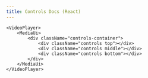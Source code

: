 ```yaml
---
title: Controls Docs (React)
---
```


<script>
import Docs from '../_Docs.md';
</script>

<Docs>

```jsx:copy-highlight:slot=styling{3-7}
<VideoPlayer>
	<MediaUi>
		<div className="controls-container">
			<div className="controls top"></div>
			<div className="controls middle"></div>
			<div className="controls bottom"></div>
		</div>
	</MediaUi>
</VideoPlayer>
```

</Docs>
